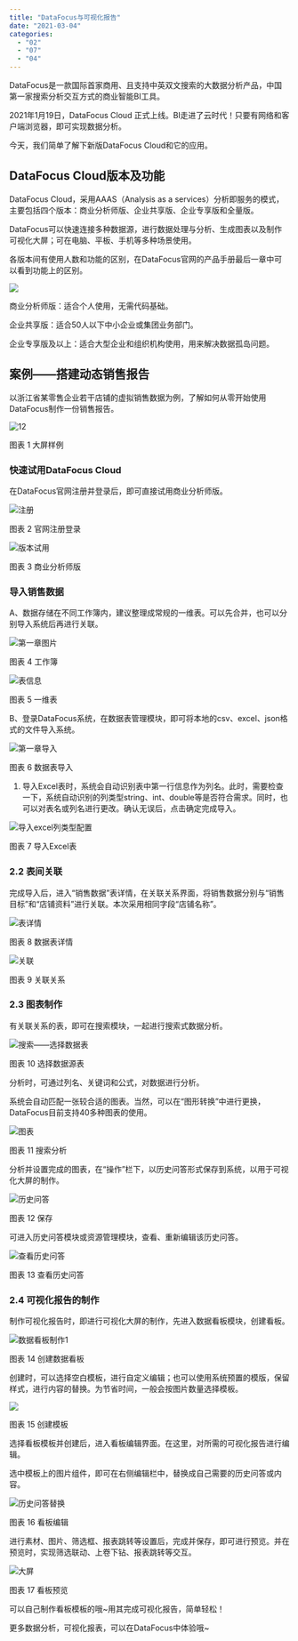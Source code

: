 ```yaml
---
title: "DataFocus与可视化报告"
date: "2021-03-04"
categories: 
  - "02"
  - "07"
  - "04"
---
```


DataFocus是一款国际首家商用、且支持中英双文搜索的大数据分析产品，中国第一家搜索分析交互方式的商业智能BI工具。

2021年1月19日，DataFocus Cloud 正式上线。BI走进了云时代！只要有网络和客户端浏览器，即可实现数据分析。

今天，我们简单了解下新版DataFocus Cloud和它的应用。

## DataFocus Cloud版本及功能

DataFocus Cloud，采用AAAS（Analysis as a services）分析即服务的模式，主要包括四个版本：商业分析师版、企业共享版、企业专享版和全量版。

DataFocus可以快速连接多种数据源，进行数据处理与分析、生成图表以及制作可视化大屏；可在电脑、平板、手机等多种场景使用。

各版本间有使用人数和功能的区别，在DataFocus官网的产品手册最后一章中可以看到功能上的区别。

![](images/word-image-34.png)

商业分析师版：适合个人使用，无需代码基础。

企业共享版：适合50人以下中小企业或集团业务部门。

企业专享版及以上：适合大型企业和组织机构使用，用来解决数据孤岛问题。

## 案例——搭建动态销售报告

以浙江省某零售企业若干店铺的虚拟销售数据为例，了解如何从零开始使用DataFocus制作一份销售报告。

![12](images/12.png)

图表 1 大屏样例

### 快速试用DataFocus Cloud

在DataFocus官网注册并登录后，即可直接试用商业分析师版。

![注册](images/unnamed-file.jpeg)

图表 2 官网注册登录

![版本试用](images/unnamed-file-1-e1614827743115.jpeg)

图表 3 商业分析师版

### 导入销售数据

A、数据存储在不同工作簿内，建议整理成常规的一维表。可以先合并，也可以分别导入系统后再进行关联。

![第一章图片](images/unnamed-file-2.jpeg)

图表 4 工作簿

![表信息](images/unnamed-file-4.jpeg)

图表 5 一维表

B、登录DataFocus系统，在数据表管理模块，即可将本地的csv、excel、json格式的文件导入系统。

![第一章导入](images/unnamed-file-6.jpeg)

图表 6 数据表导入

1. 导入Excel表时，系统会自动识别表中第一行信息作为列名。此时，需要检查一下，系统自动识别的列类型string、int、double等是否符合需求。同时，也可以对表名或列名进行更改。确认无误后，点击确定完成导入。

![导入excel列类型配置](images/excel.jpeg)

图表 7 导入Excel表

### 2.2 表间关联

完成导入后，进入“销售数据”表详情，在关联关系界面，将销售数据分别与“销售目标”和“店铺资料”进行关联。本次采用相同字段“店铺名称”。

![表详情](images/unnamed-file-7.jpeg)

图表 8 数据表详情

![关联](images/unnamed-file-9.jpeg)

图表 9 关联关系

### 2.3 图表制作

有关联关系的表，即可在搜索模块，一起进行搜索式数据分析。

![搜索——选择数据表](images/unnamed-file-10.jpeg)

图表 10 选择数据源表

分析时，可通过列名、关键词和公式，对数据进行分析。

系统会自动匹配一张较合适的图表。当然，可以在“图形转换”中进行更换，DataFocus目前支持40多种图表的使用。

![图表](images/unnamed-file-12.jpeg)

图表 11 搜索分析

分析并设置完成的图表，在“操作”栏下，以历史问答形式保存到系统，以用于可视化大屏的制作。

![历史问答](images/unnamed-file-14.jpeg)

图表 12 保存

可进入历史问答模块或资源管理模块，查看、重新编辑该历史问答。

![查看历史问答](images/unnamed-file-15.jpeg)

图表 13 查看历史问答

### 2.4 可视化报告的制作

制作可视化报告时，即进行可视化大屏的制作，先进入数据看板模块，创建看板。

![数据看板制作1](images/1-1.jpeg)

图表 14 创建数据看板

创建时，可以选择空白模板，进行自定义编辑；也可以使用系统预置的模版，保留样式，进行内容的替换。为节省时间，一般会按图片数量选择模板。

![](images/word-image-37.png)

图表 15 创建模板

选择看板模板并创建后，进入看板编辑界面。在这里，对所需的可视化报告进行编辑。

选中模板上的图片组件，即可在右侧编辑栏中，替换成自己需要的历史问答或内容。

![历史问答替换](images/unnamed-file-16.jpeg)

图表 16 看板编辑

进行素材、图片、筛选框、报表跳转等设置后，完成并保存，即可进行预览。并在预览时，实现筛选联动、上卷下钻、报表跳转等交互。

![大屏](images/unnamed-file-17.jpeg)

图表 17 看板预览

可以自己制作看板模板的哦~用其完成可视化报告，简单轻松！

更多数据分析，可视化报表，可以在DataFocus中体验哦~
